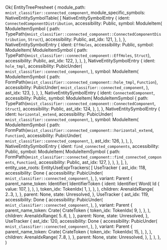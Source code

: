 Ok(
    EntityTreePresheet {
        module_path: `mnist_classifier::connected_component`,
        module_specific_symbols: NativeEntitySymbolTable(
            [
                NativeEntitySymbolEntry {
                    ident: `ConnectedComponentDistribution`,
                    accessibility: Public,
                    symbol: ModuleItem(
                        ModuleItemSymbol {
                            path: TypePath(`mnist_classifier::connected_component::ConnectedComponentDistribution`, `Struct`),
                            accessibility: Public,
                            ast_idx: 121,
                        },
                    ),
                },
                NativeEntitySymbolEntry {
                    ident: `EffHoles`,
                    accessibility: Public,
                    symbol: ModuleItem(
                        ModuleItemSymbol {
                            path: TypePath(`mnist_classifier::connected_component::EffHoles`, `Struct`),
                            accessibility: Public,
                            ast_idx: 122,
                        },
                    ),
                },
                NativeEntitySymbolEntry {
                    ident: `hole_tmpl`,
                    accessibility: PubicUnder(
                        `mnist_classifier::connected_component`,
                    ),
                    symbol: ModuleItem(
                        ModuleItemSymbol {
                            path: FormPath(`mnist_classifier::connected_component::hole_tmpl`, `Function`),
                            accessibility: PubicUnder(
                                `mnist_classifier::connected_component`,
                            ),
                            ast_idx: 123,
                        },
                    ),
                },
                NativeEntitySymbolEntry {
                    ident: `ConnectedComponent`,
                    accessibility: Public,
                    symbol: ModuleItem(
                        ModuleItemSymbol {
                            path: TypePath(`mnist_classifier::connected_component::ConnectedComponent`, `Struct`),
                            accessibility: Public,
                            ast_idx: 124,
                        },
                    ),
                },
                NativeEntitySymbolEntry {
                    ident: `horizontal_extend`,
                    accessibility: PubicUnder(
                        `mnist_classifier::connected_component`,
                    ),
                    symbol: ModuleItem(
                        ModuleItemSymbol {
                            path: FormPath(`mnist_classifier::connected_component::horizontal_extend`, `Function`),
                            accessibility: PubicUnder(
                                `mnist_classifier::connected_component`,
                            ),
                            ast_idx: 126,
                        },
                    ),
                },
                NativeEntitySymbolEntry {
                    ident: `find_connected_components`,
                    accessibility: Public,
                    symbol: ModuleItem(
                        ModuleItemSymbol {
                            path: FormPath(`mnist_classifier::connected_component::find_connected_components`, `Function`),
                            accessibility: Public,
                            ast_idx: 127,
                        },
                    ),
                },
            ],
        ),
        entity_use_roots: EntityUseExprTrackers(
            [
                UseTracker {
                    ast_idx: 118,
                    accessibility: Done {
                        accessibility: PubicUnder(
                            `mnist_classifier::connected_component`,
                        ),
                    },
                    variant: Parent {
                        parent_name_token: Identifier(
                            IdentifierToken {
                                ident: Identifier(
                                    Word(
                                        Id {
                                            value: 107,
                                        },
                                    ),
                                ),
                                token_idx: TokenIdx(
                                    1,
                                ),
                            },
                        ),
                        children: ArenaIdxRange(
                            2..3,
                        ),
                    },
                    parent: None,
                    state: Unresolved,
                },
                UseTracker {
                    ast_idx: 119,
                    accessibility: Done {
                        accessibility: PubicUnder(
                            `mnist_classifier::connected_component`,
                        ),
                    },
                    variant: Parent {
                        parent_name_token: Crate(
                            CrateToken {
                                token_idx: TokenIdx(
                                    9,
                                ),
                            },
                        ),
                        children: ArenaIdxRange(
                            5..6,
                        ),
                    },
                    parent: None,
                    state: Unresolved,
                },
                UseTracker {
                    ast_idx: 120,
                    accessibility: Done {
                        accessibility: PubicUnder(
                            `mnist_classifier::connected_component`,
                        ),
                    },
                    variant: Parent {
                        parent_name_token: Crate(
                            CrateToken {
                                token_idx: TokenIdx(
                                    15,
                                ),
                            },
                        ),
                        children: ArenaIdxRange(
                            7..8,
                        ),
                    },
                    parent: None,
                    state: Unresolved,
                },
            ],
        ),
    },
)